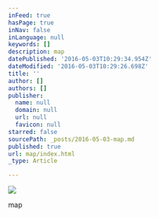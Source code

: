 ```yaml
---
inFeed: true
hasPage: true
inNav: false
inLanguage: null
keywords: []
description: map
datePublished: '2016-05-03T10:29:34.954Z'
dateModified: '2016-05-03T10:29:26.698Z'
title: ''
author: []
authors: []
publisher:
  name: null
  domain: null
  url: null
  favicon: null
starred: false
sourcePath: _posts/2016-05-03-map.md
published: true
url: map/index.html
_type: Article

---
```

![](https://the-grid-user-content.s3-us-west-2.amazonaws.com/11c75532-6e6b-454f-a8e0-8d181e55d528.bmp)

map